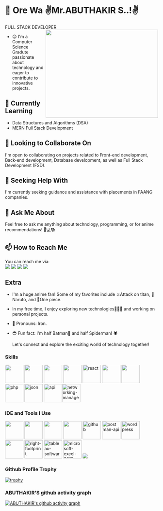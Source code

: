 # 👋 Ore Wa  ✌Mr.ABUTHAKIR S..!✌

FULL STACK DEVELOPER 
 <img align="right" width="370" height="290" src="https://tenor.com/view/who-asked-gif-25956246.gif" />



- 😉 I'm a Computer Science Gradute passionate about technology and eager to contribute to innovative projects.

## 🌱 Currently Learning

- Data Structures and Algorithms (DSA)
- MERN Full Stack Development

## 👯 Looking to Collaborate On

I'm open to collaborating on projects related to Front-end development, Back-end development, Database development, as well as Full Stack Development (FSD).

## 🤔 Seeking Help With

I'm currently seeking guidance and assistance with placements in FAANG companies.

## 💬 Ask Me About

Feel free to ask me anything about technology, programming, or for anime recommendations! 🤖💻📚

## 📫 How to Reach Me


You can reach me via:
<br /> [<img src="https://img.shields.io/badge/Gmail-D14836?style=for-the-badge&logo=gmail&logoColor=white" />](https://abuiron80@gmail.com) [<img src="https://img.shields.io/badge/Instagram-E4405F?style=for-the-badge&logo=instagram&logoColor=white" />](https://www.instagram.com/abuiron8787) [<img src="https://img.shields.io/badge/LinkedIn-0077B5?style=for-the-badge&logo=linkedin&logoColor=white" />](https://www.linkedin.com/in/abuthakir-s/) [<img src="https://img.shields.io/badge/Telegram-2CA5E0?style=for-the-badge&logo=telegram&logoColor=white" />](https://t.me/abuiron)

## Extra

- I'm a huge anime fan! Some of my favorites include ⚔️Attack on titan, 🦊Naruto, and 👒One piece.
- In my free time, I enjoy exploring new technologies👨🏽‍💻 and working on personal projects.


- 🤖 Pronouns: Iron.
- 😎 Fun fact: I'm half Batman🦇 and half Spiderman! 🕷️

  Let's connect and explore the exciting world of technology together!


### Skills
<img height="60" width="60" src="https://img.icons8.com/color/48/000000/html-5.png" /> <img height="60" width="60" src="https://img.icons8.com/color/48/000000/css3.png" /> <img height="60" width="60" src="https://img.icons8.com/color/48/000000/javascript.png"/>  <img height="60" width="60" src="https://img.icons8.com/color/48/000000/bootstrap.png" /> <img width="60" height="60" src="https://img.icons8.com/officel/40/react.png" alt="react"/>
<img height="60" width="60" src="https://img.icons8.com/color/48/000000/python.png" /> <img height="60" width="60" src="https://img.icons8.com/color/48/000000/mysql-logo.png"/> <img width="60" height="60" src="https://img.icons8.com/parakeet/48/php.png" alt="php"/> <img width="60" height="60" src="https://img.icons8.com/papercut/60/json.png" alt="json"/> <img width="60" height="60" src="https://img.icons8.com/cute-clipart/64/api.png" alt="api"/><img width="60" height="60" src="https://img.icons8.com/fluency/48/networking-manager.png" alt="networking-manager"/>

### IDE and Tools I Use
<img height="60" width="60" src="https://img.icons8.com/color/48/000000/visual-studio-code-2019.png"/> <img height="60" width="60" src="https://img.icons8.com/color/48/000000/pycharm.png"/> <img height="60" src="https://img.icons8.com/officel/480/null/java-eclipse.png"/> <img height="60" width="60" src="https://img.icons8.com/color/50/000000/git.png"/> <img width="60" height="60" src="https://img.icons8.com/fluency/48/000000/github.png" alt="github"/> <img width="60" height="60" src="https://img.icons8.com/dusk/64/000000/postman-api.png" alt="postman-api"/> <img width="60" height="60" src="https://img.icons8.com/color/48/wordpress.png" alt="wordpress"/>  <img height="60" width="60" src="https://img.icons8.com/color/48/000000/figma--v1.png"/> <img width="60" height="60" src="https://img.icons8.com/ios-filled/50/40C057/right-footprint.png" alt="right-footprint"/>  <img width="60" height="60" src="https://img.icons8.com/color/48/tableau-software.png" alt="tableau-software"/> <img width="60" height="60" src="https://img.icons8.com/color/48/microsoft-excel-2019--v1.png" alt="microsoft-excel-2019--v1"/>  <img src="https://img.shields.io/badge/Netlify-00C7B7?style=for-the-badge&logo=netlify&logoColor=white" />
### Github Profile Trophy
[![trophy](https://github-profile-trophy.vercel.app/?username=abuiron&theme=matrix&title=Repositories,Commits)](https://github.com/ryo-ma/github-profile-trophy)
 
 ### ABUTHAKIR'S github activity graph
[![ABUTHAKIR's github activity graph](https://github-readme-activity-graph.vercel.app/graph?username=abuiron&bg_color=000000&color=ffffff&line=51f565&point=ffffff&area=true&hide_border=true)](https://github.com/ashutosh00710/github-readme-activity-graph)


<!---
abuiron/abuiron is a ✨ special ✨ repository because its `README.md` (this file) appears on your GitHub profile.
You can click the Preview link to take a look at your changes.
--->
